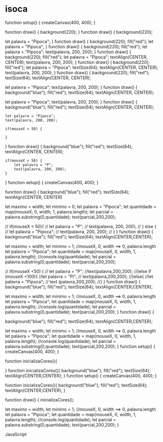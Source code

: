 # isoca
function setup() {
  createCanvas(400, 400);
}

function draw() {
  background(220);
}
function draw() {
  background(220);

  let palavra = "Pipoca";
}
function draw() {
  background(220);
  fill("red");
  let palavra = "Pipoca";
}
function draw() {
  background(220);
  fill("red");
  let palavra = "Pipoca";
  text(palavra, 200, 200);
}
function draw() {
  background(220);
  fill("red");
  let palavra = "Pipoca";
  textAlign(CENTER, CENTER);
  text(palavra, 200, 200);
}
function draw() {
  background(220);
  fill("red");
  let palavra = "Pipoca";
  textSize(64);
  textAlign(CENTER, CENTER);
  text(palavra, 200, 200);
}
function draw() {
  background(220);
  fill("red");
  textSize(64);
  textAlign(CENTER, CENTER);
  
  let palavra = "Pipoca";
  text(palavra, 200, 200);
}
function draw() {
  background("blue");
  fill("red");
  textSize(64);
  textAlign(CENTER, CENTER);
  
  let palavra = "Pipoca";
  text(palavra, 200, 200);
}
function draw() {
    background("blue");
    fill("red");
    textSize(64);
    textAlign(CENTER, CENTER);
  
    let palavra = "Pipoca";
    text(palavra, 200, 200);
    
    if(mouseX < 50) {

    } 
}
function draw() {
    background("blue");
    fill("red");
    textSize(64);
    textAlign(CENTER, CENTER);
  
    if(mouseX < 50) {
        let palavra = "P";
        text(palavra, 200, 200);
    } 
}
function setup() {
  createCanvas(400, 400);
}

function draw() {
  background("blue");
  fill("red");
  textSize(64);
  textAlign(CENTER, CENTER)
  
  let maximo = width;
  let minimo = 0;
  let palavra = "Pipoca";
  let quantidade = map(mouseX, 0, width, 1, palavra.length);
  let parcial = palavra.substring(0,quantidade);
  text(parcial,200,200);
  
//  if(mouseX < 50){
//    let palavra = "P";
//    text(palavra, 200, 200);
//  } else {
//    let palavra = "Pipoca";
//    text(palavra, 200, 200);
//  }
}
function draw() {
  background("blue");
  fill("red");
  textSize(64);
  textAlign(CENTER,CENTER);
  
  let maximo = width;
  let minimo = 1;
  //mouseX, 0, width ==> 0, palavra.length
  let palavra = "Pipoca";
  let quantidade = map(mouseX, 0, width, 1, palavra.length);
  //console.log(quantidade);
  let parcial = palavra.substring(0,quantidade);
  text(parcial,200,200);
  
  // if(mouseX <50) {
  // let palavra = "P";
  //text(palavra,200,200);
  //}else if (mouseX <100){
  //let palavra = "Pi";
  // text(palavra,200,200);
  //}else{
  //let palavra = "Pipoca";
  // text (palavra,200,200);
  //}
}
function draw() {
  background("blue");
  fill("red");
  textSize(64);
  textAlign(CENTER,CENTER);
  
  let maximo = width;
  let minimo = 1;
  //mouseX, 0, width ==> 0, palavra.length
  let palavra = "Pipoca";
  let quantidade = map(mouseX, 0, width, 1, palavra.length);
  //console.log(quantidade);
  let parcial = palavra.substring(0,quantidade);
  text(parcial,200,200);
}
function draw() {
 
  background("blue");
  fill("red");
  textSize(64);
  textAlign(CENTER,CENTER);
  
  let maximo = width;
  let minimo = 1;
  //mouseX, 0, width ==> 0, palavra.length
  let palavra = "Pipoca";
  let quantidade = map(mouseX, 0, width, 1, palavra.length);
  //console.log(quantidade);
  let parcial = palavra.substring(0,quantidade);
  text(parcial,200,200);
}
function setup() {
  createCanvas(400, 400);
}

function inicializaCores(){
  
}
function inicializaCores(){
  background("blue");
  fill("red");
  textSize(64);
  textAlign(CENTER,CENTER);
}
function setup() {
  createCanvas(400, 400);
}

function inicializaCores(){
  background("blue");
  fill("red");
  textSize(64);
  textAlign(CENTER,CENTER);
}

function draw() {
  inicializaCores();
  
  let maximo = width;
  let minimo = 1;
  //mouseX, 0, width ==> 0, palavra.length
  let palavra = "Pipoca";
  let quantidade = map(mouseX, 0, width, 1, palavra.length);
  //console.log(quantidade);
  let parcial = palavra.substring(0,quantidade);
  text(parcial,200,200);
}


JavaScript 
